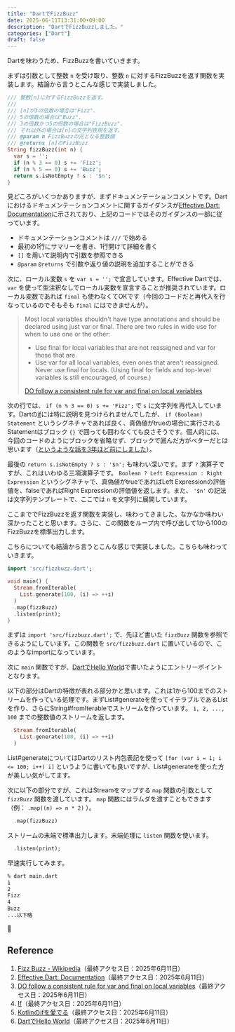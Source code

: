 ```yaml
---
title: "DartでFizzBuzz"
date: 2025-06-11T13:31:00+09:00
description: "DartでFizzBuzzしました。"
categories: ["Dart"]
draft: false
---
```


Dartを味わうため、FizzBuzzを書いていきます。

まずは引数として整数 `n` を受け取り、整数 `n` に対するFizzBuzzを返す関数を実装します。結論から言うとこんな感じで実装しました。

```dart
/// 整数[n]に対するFizzBuzzを返す。
///
/// [n]が3の倍数の場合は"Fizz"、
/// 5の倍数の場合は"Buzz"、
/// 3の倍数かつ5の倍数の場合は"FizzBuzz"、
/// それ以外の場合は[n]の文字列表現を返す。
/// @param n FizzBuzzの元となる整数値
/// @returns [n]のFizzBuzz
String fizzBuzz(int n) {
  var s = '';
  if (n % 3 == 0) s += 'Fizz';
  if (n % 5 == 0) s += 'Buzz';
  return s.isNotEmpty ? s : '$n';
}
```

見どころがいくつかありますが、まずドキュメンテーションコメントです。Dartにおけるドキュメンテーションコメントに関するガイダンスが[Effective Dart: Documentation](https://dart.dev/effective-dart/documentation)に示されており、上記のコードではそのガイダンスの一部に従っています。

- ドキュメンテーションコメントは `///` で始める
- 最初の1行にサマリーを書き、1行開けて詳細を書く
- `[]` を用いて説明内で引数を参照できる
- `@param` `@returns` で引数や返り値の説明を追加することができる

次に、ローカル変数 `s` を `var s = '';` で宣言しています。Effective Dartでは、 `var` を使って型注釈なしでローカル変数を宣言することが推奨されています。ローカル変数であれば `final` も使わなくてOKです（今回のコードだと再代入を行なっているのでそもそも `final` にはできませんが）。

> Most local variables shouldn't have type annotations and should be declared using just var or final. There are two rules in wide use for when to use one or the other:
> - Use final for local variables that are not reassigned and var for those that are.
> - Use var for all local variables, even ones that aren't reassigned. Never use final for locals. (Using final for fields and top-level variables is still encouraged, of course.)
> 
> [DO follow a consistent rule for var and final on local variables](https://dart.dev/effective-dart/usage#do-follow-a-consistent-rule-for-var-and-final-on-local-variables)

次の行では、 `if (n % 3 == 0) s += 'Fizz';` で `s` に文字列を再代入しています。Dartの[if](https://dart.dev/language/branches#if)には特に説明を見つけられませんでしたが、 `if (Boolean) Statement` というシグネチャであれば良く、真偽値がtrueの場合に実行されるStatementはブロック `{}` で囲っても囲わなくても良さそうです。個人的には、今回のコードのようにブロックを省略せず、ブロックで囲んだ方がベターだとは思います（[というような話を3年ほど前にしました](https://speakerdeck.com/okuzawats/kotlinnoifwoai-deru)）。

最後の `return s.isNotEmpty ? s : '$n';` も味わい深いです。まず `?` 演算子ですが、これはいわゆる三項演算子です。 `Boolean ? Left Expression : Right Expression` というシグネチャで、真偽値がtrueであればLeft Expressionの評価値を、falseであればRight Expressionの評価値を返します。また、 `'$n'` の記法は文字列テンプレートで、ここでは `n` を文字列に展開しています。

ここまででFizzBuzzを返す関数を実装し、味わってきました。なかなか味わい深かったことと思います。さらに、この関数をループ内で呼び出して1から100のFizzBuzzを標準出力します。

こちらについても結論から言うとこんな感じで実装しました。こちらも味わっていきます。

```dart
import 'src/fizzbuzz.dart';

void main() {
  Stream.fromIterable(
    List.generate(100, (i) => ++i)
  )
  .map(fizzBuzz)
  .listen(print);
}
```

まずは `import 'src/fizzbuzz.dart';` で、先ほど書いた `fizzBuzz` 関数を参照できるようにしています。この関数を `src/fizzbuzz.dart` に置いているので、このようなimportになっています。

次に `main` 関数ですが、[DartでHello World](https://okuzawats.com/blog/dart-hello-world/)で書いたようにエントリーポイントとなります。

以下の部分はDartの特徴が表れる部分かと思います。これは1から100までのストリームを作っている処理です。まずList#generateを使ってイテラブルであるListを作り、さらにString#fromIterableでストリームを作っています。 `1, 2, ..., 100` までの整数値のストリームを返します。

```dart
  Stream.fromIterable(
    List.generate(100, (i) => ++i)
  )
```

List#generateについてはDartのリスト内包表記を使って `[for (var i = 1; i <= 100; i++) i]` というように書いても良いですが、List#generateを使った方が美しい気がしてます。

次に以下の部分ですが、これはStreamをマップする `map` 関数の引数として `fizzBuzz` 関数を渡しています。 `map` 関数にはラムダを渡すこともできます（例： `.map((n) => n * 2)` ）。

```dart
  .map(fizzBuzz)
```

ストリームの末端で標準出力します。末端処理に `listen` 関数を使います。

```dart
  .listen(print);
```

早速実行してみます。

```bash
% dart main.dart 
1
2
Fizz
4
Buzz
...以下略
```

🎉

## Reference

1. [Fizz Buzz - Wikipedia](https://ja.wikipedia.org/wiki/Fizz_Buzz)（最終アクセス日：2025年6月11日）
2. [Effective Dart: Documentation](https://dart.dev/effective-dart/documentation)（最終アクセス日：2025年6月11日）
3. [DO follow a consistent rule for var and final on local variables](https://dart.dev/effective-dart/usage#do-follow-a-consistent-rule-for-var-and-final-on-local-variables)（最終アクセス日：2025年6月11日）
4. [If](https://dart.dev/language/branches#if)（最終アクセス日：2025年6月11日）
5. [Kotlinのifを愛でる](https://speakerdeck.com/okuzawats/kotlinnoifwoai-deru)（最終アクセス日：2025年6月11日）
6. [DartでHello World](https://okuzawats.com/blog/dart-hello-world/)（最終アクセス日：2025年6月11日）

